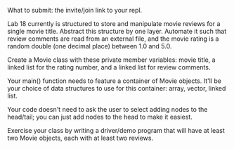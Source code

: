 What to submit: the invite/join link to your repl.

Lab 18 currently is structured to store and manipulate movie reviews for a single movie title. 
Abstract this structure by one layer. Automate it such that review comments are read from an external file, and the movie rating is a random double 
(one decimal place) between 1.0 and 5.0.

Create a Movie class with these private member variables: movie title, a linked list for the rating number, and a linked list for review comments.

Your main() function needs to feature a container of Movie objects. It'll be your choice of data structures to use for this container: array, vector, linked list.

Your code doesn't need to ask the user to select adding nodes to the head/tail; you can just add nodes to the head to make it easiest.

Exercise your class by writing a driver/demo program that will have at least two Movie objects, each with at least two reviews.
